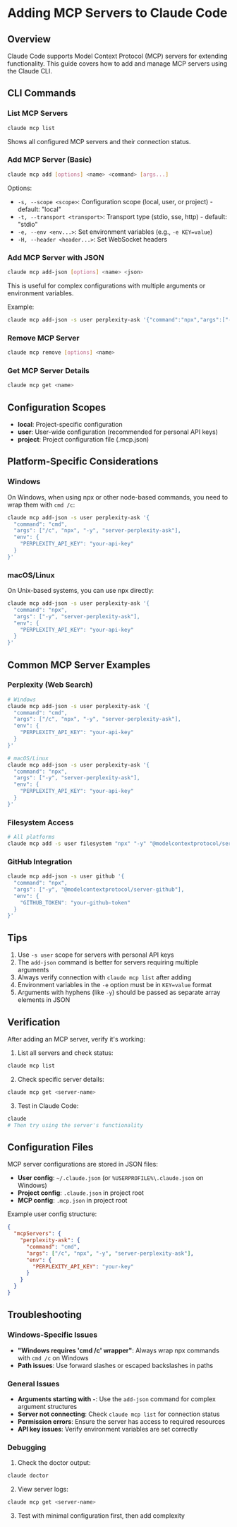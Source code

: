 # Adding MCP Servers to Claude Code

## Overview

Claude Code supports Model Context Protocol (MCP) servers for extending functionality. This guide covers how to add and manage MCP servers using the Claude CLI.

## CLI Commands

### List MCP Servers

```bash
claude mcp list
```

Shows all configured MCP servers and their connection status.

### Add MCP Server (Basic)

```bash
claude mcp add [options] <name> <command> [args...]
```

Options:

- `-s, --scope <scope>`: Configuration scope (local, user, or project) - default: "local"
- `-t, --transport <transport>`: Transport type (stdio, sse, http) - default: "stdio"
- `-e, --env <env...>`: Set environment variables (e.g., `-e KEY=value`)
- `-H, --header <header...>`: Set WebSocket headers

### Add MCP Server with JSON

```bash
claude mcp add-json [options] <name> <json>
```

This is useful for complex configurations with multiple arguments or environment variables.

Example:

```bash
claude mcp add-json -s user perplexity-ask '{"command":"npx","args":["-y","server-perplexity-ask"],"env":{"PERPLEXITY_API_KEY":"your-key-here"}}'
```

### Remove MCP Server

```bash
claude mcp remove [options] <name>
```

### Get MCP Server Details

```bash
claude mcp get <name>
```

## Configuration Scopes

- **local**: Project-specific configuration
- **user**: User-wide configuration (recommended for personal API keys)
- **project**: Project configuration file (.mcp.json)

## Platform-Specific Considerations

### Windows

On Windows, when using npx or other node-based commands, you need to wrap them with `cmd /c`:

```bash
claude mcp add-json -s user perplexity-ask '{
  "command": "cmd",
  "args": ["/c", "npx", "-y", "server-perplexity-ask"],
  "env": {
    "PERPLEXITY_API_KEY": "your-api-key"
  }
}'
```

### macOS/Linux

On Unix-based systems, you can use npx directly:

```bash
claude mcp add-json -s user perplexity-ask '{
  "command": "npx",
  "args": ["-y", "server-perplexity-ask"],
  "env": {
    "PERPLEXITY_API_KEY": "your-api-key"
  }
}'
```

## Common MCP Server Examples

### Perplexity (Web Search)

```bash
# Windows
claude mcp add-json -s user perplexity-ask '{
  "command": "cmd",
  "args": ["/c", "npx", "-y", "server-perplexity-ask"],
  "env": {
    "PERPLEXITY_API_KEY": "your-api-key"
  }
}'

# macOS/Linux
claude mcp add-json -s user perplexity-ask '{
  "command": "npx",
  "args": ["-y", "server-perplexity-ask"],
  "env": {
    "PERPLEXITY_API_KEY": "your-api-key"
  }
}'
```

### Filesystem Access

```bash
# All platforms
claude mcp add -s user filesystem "npx" "-y" "@modelcontextprotocol/server-filesystem" "/path/to/allowed/directory"
```

### GitHub Integration

```bash
claude mcp add-json -s user github '{
  "command": "npx",
  "args": ["-y", "@modelcontextprotocol/server-github"],
  "env": {
    "GITHUB_TOKEN": "your-github-token"
  }
}'
```

## Tips

1. Use `-s user` scope for servers with personal API keys
2. The `add-json` command is better for servers requiring multiple arguments
3. Always verify connection with `claude mcp list` after adding
4. Environment variables in the `-e` option must be in `KEY=value` format
5. Arguments with hyphens (like `-y`) should be passed as separate array elements in JSON

## Verification

After adding an MCP server, verify it's working:

1. List all servers and check status:

```bash
claude mcp list
```

2. Check specific server details:

```bash
claude mcp get <server-name>
```

3. Test in Claude Code:

```bash
claude
# Then try using the server's functionality
```

## Configuration Files

MCP server configurations are stored in JSON files:

- **User config**: `~/.claude.json` (or `%USERPROFILE%\.claude.json` on Windows)
- **Project config**: `.claude.json` in project root
- **MCP config**: `.mcp.json` in project root

Example user config structure:

```json
{
  "mcpServers": {
    "perplexity-ask": {
      "command": "cmd",
      "args": ["/c", "npx", "-y", "server-perplexity-ask"],
      "env": {
        "PERPLEXITY_API_KEY": "your-key"
      }
    }
  }
}
```

## Troubleshooting

### Windows-Specific Issues

- **"Windows requires 'cmd /c' wrapper"**: Always wrap npx commands with `cmd /c` on Windows
- **Path issues**: Use forward slashes or escaped backslashes in paths

### General Issues

- **Arguments starting with `-`**: Use the `add-json` command for complex argument structures
- **Server not connecting**: Check `claude mcp list` for connection status
- **Permission errors**: Ensure the server has access to required resources
- **API key issues**: Verify environment variables are set correctly

### Debugging

1. Check the doctor output:

```bash
claude doctor
```

2. View server logs:

```bash
claude mcp get <server-name>
```

3. Test with minimal configuration first, then add complexity
